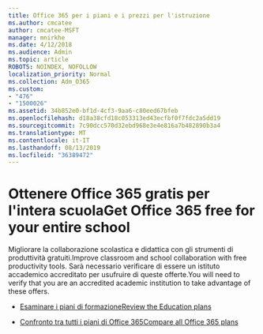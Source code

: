 ```yaml
---
title: Office 365 per i piani e i prezzi per l'istruzione
ms.author: cmcatee
author: cmcatee-MSFT
manager: mnirkhe
ms.date: 4/12/2018
ms.audience: Admin
ms.topic: article
ROBOTS: NOINDEX, NOFOLLOW
localization_priority: Normal
ms.collection: Adm_O365
ms.custom:
- "476"
- "1500026"
ms.assetid: 34b852e0-bf1d-4cf3-9aa6-c80eed67bfeb
ms.openlocfilehash: d18a38cfd18c053313ed43ecfbf0f7fdc2a5dd19
ms.sourcegitcommit: 7c90dcc570d32ebd968e3e4e816a7b482890b3a4
ms.translationtype: MT
ms.contentlocale: it-IT
ms.lasthandoff: 08/13/2019
ms.locfileid: "36389472"
---
```

# <a name="get-office-365-free-for-your-entire-school"></a><span data-ttu-id="5989e-102">Ottenere Office 365 gratis per l'intera scuola</span><span class="sxs-lookup"><span data-stu-id="5989e-102">Get Office 365 free for your entire school</span></span>

<span data-ttu-id="5989e-103">Migliorare la collaborazione scolastica e didattica con gli strumenti di produttività gratuiti.</span><span class="sxs-lookup"><span data-stu-id="5989e-103">Improve classroom and school collaboration with free productivity tools.</span></span> <span data-ttu-id="5989e-104">Sarà necessario verificare di essere un istituto accademico accreditato per usufruire di queste offerte.</span><span class="sxs-lookup"><span data-stu-id="5989e-104">You will need to verify that you are an accredited academic institution to take advantage of these offers.</span></span>
  
- [<span data-ttu-id="5989e-105">Esaminare i piani di formazione</span><span class="sxs-lookup"><span data-stu-id="5989e-105">Review the Education plans</span></span>](https://products.office.com/academic/compare-office-365-education-plans)

- [<span data-ttu-id="5989e-106">Confronto tra tutti i piani di Office 365</span><span class="sxs-lookup"><span data-stu-id="5989e-106">Compare all Office 365 plans</span></span>](https://products.office.com/business/compare-more-office-365-for-business-plans)